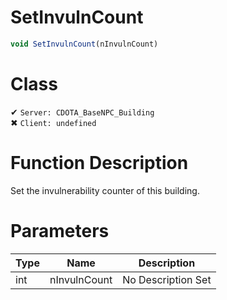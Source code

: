 # SetInvulnCount
```js	
void SetInvulnCount(nInvulnCount)
```
# Class
✔ `Server: CDOTA_BaseNPC_Building`  
✖ `Client: undefined`  

# Function Description
Set the invulnerability counter of this building.
# Parameters
Type|Name|Description
--|--|--
int|nInvulnCount|No Description Set
